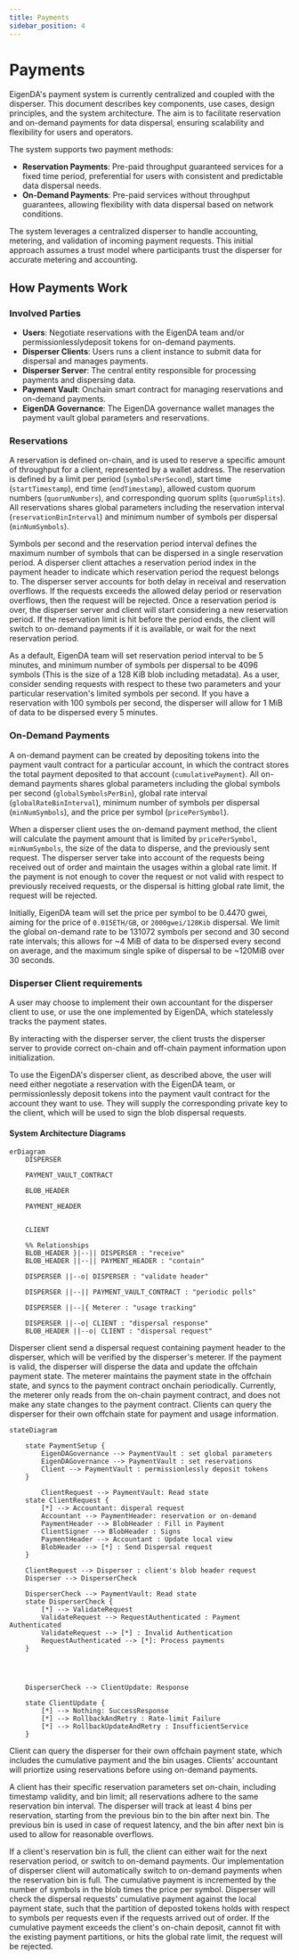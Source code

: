 ```yaml
---
title: Payments
sidebar_position: 4
---
```


# Payments

EigenDA's payment system is currently centralized and coupled with the disperser. This document describes key components, use cases, design principles, and the system architecture. The aim is to facilitate reservation and on-demand payments for data dispersal, ensuring scalability and flexibility for users and operators. 

The system supports two payment methods:
- **Reservation Payments**: Pre-paid throughput guaranteed services for a fixed time period, preferential for users with consistent and predictable data dispersal needs.
- **On-Demand Payments**: Pre-paid services without throughput guarantees, allowing flexibility with data dispersal based on network conditions.

The system leverages a centralized disperser to handle accounting, metering, and validation of incoming payment requests. This initial approach assumes a trust model where participants trust the disperser for accurate metering and accounting.


## How Payments Work
### Involved Parties
- **Users**: Negotiate reservations with the EigenDA team and/or permissionlesslydeposit tokens for on-demand payments.
- **Disperser Clients**: Users runs a client instance to submit data for dispersal and manages payments.
- **Disperser Server**: The central entity responsible for processing payments and dispersing data.
- **Payment Vault**: Onchain smart contract for managing reservations and on-demand payments.
- **EigenDA Governance**: The EigenDA governance wallet manages the payment vault global parameters and reservations.


### Reservations

A reservation is defined on-chain, and is used to reserve a specific amount of throughput for a client, represented by a wallet address. The reservation is defined by a limit per period (`symbolsPerSecond`), start time (`startTimestamp`), end time (`endTimestamp`), allowed custom quorum numbers (`quorumNumbers`), and corresponding quorum splits (`quorumSplits`). All reservations shares global parameters including the reservation interval (`reservationBinInterval`) and minimum number of symbols per dispersal (`minNumSymbols`).

Symbols per second and the reservation period interval defines the maximum number of symbols that can be dispersed in a single reservation period. A disperser client attaches a reservation period index in the payment header to indicate which reservation period the request belongs to. The disperser server accounts for both delay in receival and reservation overflows. If the requests exceeds the allowed delay period or reservation overflows, then the request will be rejected. Once a reservation period is over, the disperser server and client will start considering a new reservation period. If the reservation limit is hit before the period ends, the client will switch to on-demand payments if it is available, or wait for the next reservation period.

As a default, EigenDA team will set reservation period interval to be 5 minutes, and minimum number of symbols per dispersal to be 4096 symbols (This is the size of a 128 KiB blob including metadata). As a user, consider sending requests with respect to these two parameters and your particular reservation's limited symbols per second. If you have a reservation with 100 symbols per second, the disperser will allow for 1 MiB of data to be dispersed every 5 minutes.


### On-Demand Payments

A on-demand payment can be created by depositing tokens into the payment vault contract for a particular account, in which the contract stores the total payment deposited to that account (`cumulativePayment`). All on-demand payments shares global parameters including the global symbols per second (`globalSymbolsPerBin`), global rate interval (`globalRateBinInterval`), minimum number of symbols per dispersal (`minNumSymbols`), and the price per symbol (`pricePerSymbol`).

When a disperser client uses the on-demand payment method, the client will calculate the payment amount that is limited by `pricePerSymbol`, `minNumSymbols`, the size of the data to disperse, and the previously sent request. The disperser server take into account of the requests being received out of order and maintain the usages within a global rate limit. If the payment is not enough to cover the request or not valid with respect to previously received requests, or the dispersal is hitting global rate limit, the request will be rejected.

Initially, EigenDA team will set the price per symbol to be 0.4470 gwei, aiming for the price of `0.015ETH/GB`, or `2000gwei/128Kib` dispersal. We limit the global on-demand rate to be 131072 symbols per second and 30 second rate intervals; this allows for ~4 MiB of data to be dispersed every second on average, and the maximum single spike of dispersal to be ~120MiB over 30 seconds.

### Disperser Client requirements

A user may choose to implement their own accountant for the disperser client to use, or use the one implemented by EigenDA, which statelessly tracks the payment states. 

By interacting with the disperser server, the client trusts the disperser server to provide correct on-chain and off-chain payment information upon initialization.

To use the EigenDA's disperser client, as described above, the user will need either negotiate a reservation with the EigenDA team, or permissionlessly deposit tokens into the payment vault contract for the account they want to use. They will supply the corresponding private key to the client, which will be used to sign the blob dispersal requests.


#### System Architecture Diagrams


```mermaid
erDiagram
    DISPERSER

    PAYMENT_VAULT_CONTRACT

    BLOB_HEADER

    PAYMENT_HEADER
    
		
    CLIENT

    %% Relationships
    BLOB_HEADER }|--|| DISPERSER : "receive"
    BLOB_HEADER ||--|| PAYMENT_HEADER : "contain"

    DISPERSER ||--o| DISPERSER : "validate header"

    DISPERSER ||--|| PAYMENT_VAULT_CONTRACT : "periodic polls"

    DISPERSER ||--|{ Meterer : "usage tracking"

    DISPERSER ||--o| CLIENT : "dispersal response"
    BLOB_HEADER ||--o| CLIENT : "dispersal request"
```

Disperser client send a dispersal request containing payment header to the disperser, which will be verified by the disperser's meterer. If the payment is valid, the disperser will disperse the data and update the offchain payment state. The meterer maintains the payment state in the offchain state, and syncs to the payment contract onchain periodically. Currently, the meterer only reads from the on-chain payment contract, and does not make any state changes to the payment contract. Clients can query the disperser for their own offchain state for payment and usage information.


```mermaid
stateDiagram

    state PaymentSetup {
        EigenDAGovernance --> PaymentVault : set global parameters
        EigenDAGovernance --> PaymentVault : set reservations
        Client --> PaymentVault : permissionlessly deposit tokens
    }
    
        ClientRequest --> PaymentVault: Read state
    state ClientRequest {
        [*] --> Accountant: disperal request
        Accountant --> PaymentHeader: reservation or on-demand
        PaymentHeader --> BlobHeader : Fill in Payment
        ClientSigner --> BlobHeader : Signs
        PaymentHeader --> Accountant : Update local view
        BlobHeader --> [*] : Send Dispersal request
    }

    ClientRequest --> Disperser : client's blob header request
    Disperser --> DisperserCheck
    
    DisperserCheck --> PaymentVault: Read state
    state DisperserCheck {
        [*] --> ValidateRequest
        ValidateRequest --> RequestAuthenticated : Payment Authenticated
        ValidateRequest --> [*] : Invalid Authentication
        RequestAuthenticated --> [*]: Process payments
    }


		
    
    DisperserCheck --> ClientUpdate: Response

    state ClientUpdate {
        [*] --> Nothing: SuccessResponse
        [*] --> RollbackAndRetry : Rate-limit Failure
        [*] --> RollbackUpdateAndRetry : InsufficientService
    }
```

Client can query the disperser for their own offchain payment state, which includes the cumulative payment and the bin usages. Clients' accountant will priortize using reservations before using on-demand payments.

 A client has their specific reservation parameters set on-chain, including timestamp validity, and bin limit; all reservations adhere to the same reservation bin interval. The disperser will track at least 4 bins per reservation, starting from the previous bin to the bin after next bin. The previous bin is used in case of request latency, and the bin after next bin is used to allow for reasonable overflows. 
 
 If a client's reservation bin is full, the client can either wait for the next reservation period, or switch to on-demand payments. Our implementation of disperser client will automatically switch to on-demand payments when the reservation bin is full. The cumulative payment is incremented by the number of symbols in the blob times the price per symbol. Disperser will check the dispersal requests' cumulative payment against the local payment state, such that the partition of deposted tokens holds with respect to symbols per requests even if the requests arrived out of order. If the cumulative payment exceeds the client's on-chain deposit, cannot fit with the existing payment partitions, or hits the global rate limit, the request will be rejected.

